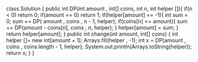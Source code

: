 class Solution {
public int DP(int amount , int[] coins, int n, int helper []){
if(n < 0) return 0;
if(amount == 0) return 1;
if(helper[amount] == -1){
int sum = 0;
sum += DP( amount ,  coins , n - 1, helper);
if(coins[n] <= amount){
sum += DP(amount - coins[n], coins , n, helper);
}
helper[amount] = sum;
}
return helper[amount];
}
public int change(int amount, int[] coins) {
int helper []= new int[amount + 1];
Arrays.fill(helper , -1);
int x =  DP(amount , coins , coins.length - 1, helper);
System.out.println(Arrays.toString(helper));
return x;
}
}